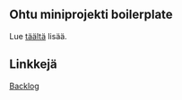 ## Ohtu miniprojekti boilerplate

Lue [täältä](https://ohjelmistotuotanto-hy.github.io/flask/) lisää.

## Linkkejä

[Backlog](https://github.com/orgs/valovalovalo/projects/1)
